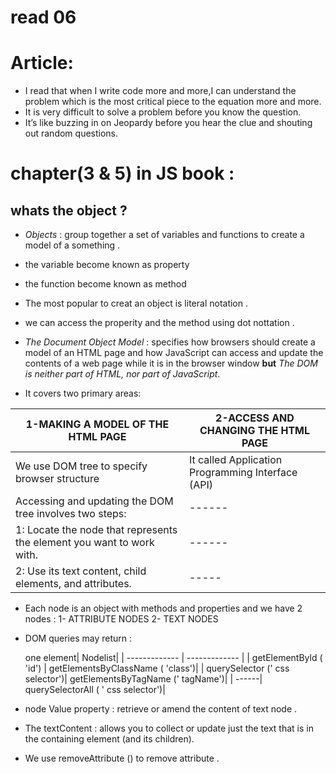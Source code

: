 # read 06

# Article:

* I read that when I write code more and more,I can understand the problem which is the most critical piece to the equation more and more.
* It is very difficult to solve a problem before you know the question.  
* It’s like buzzing in on Jeopardy before you hear the clue and shouting out random questions.

# chapter(3 & 5) in JS book :
 
 ## whats the object ?

* *Objects* : group together a set of variables and functions to create a model of a something .

* the variable become known as property
* the function become known as method 

* The most popular to creat an object  is literal notation .
* we can access the properity and the method using dot nottation .

* *The Document Object Model* : specifies how browsers should create a model of an HTML page and how JavaScript can access and update the contents of a web page while it is in the browser window
**but** *The DOM is neither part of HTML, nor part of JavaScript*.

* It covers two primary areas:

1-MAKING A MODEL OF THE HTML PAGE|2-ACCESS AND CHANGING THE HTML PAGE|
| ------------- | ------------- |
|We use DOM tree to specify browser structure  | It called Application Programming Interface (API)|
| Accessing and updating the DOM tree involves two steps:|------ |
| 1: Locate the node that represents the element you want to work with. |------|
| 2: Use its text content, child elements, and attributes. |----- |


* Each node is an object with methods and properties and we have 2 nodes :
1- ATTRIBUTE NODES
2- TEXT NODES

* DOM queries may return :

  one element| Nodelist|
| ------------- | ------------- |
| getElementByld  ( 'id') | getElementsByClassName  ( 'class')|
| querySelector  (' css selector')| getElementsByTagName (' tagName')|
| ------| querySelectorAll ( ' css selector')|

*  node Value property : retrieve or amend the content of text node .
* The textContent  : allows you to collect or update just the text that is in the containing element (and its children).
*  We use removeAttribute () to remove attribute .
